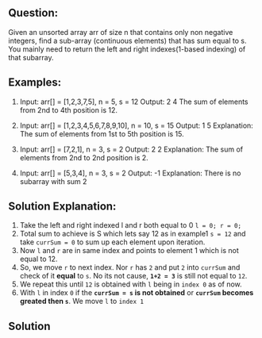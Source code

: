 ## Question:
  
  Given an unsorted array arr of size n that contains only non negative integers, find a sub-array (continuous elements) that has sum equal to s. You mainly need to return the left and right indexes(1-based indexing) of that subarray.

## Examples:

  1. Input: arr[] = [1,2,3,7,5], n = 5, s = 12
  Output: 2 4
  The sum of elements from 2nd to 4th position is 12.

  2. Input: arr[] = [1,2,3,4,5,6,7,8,9,10], n = 10, s = 15
  Output: 1 5
  Explanation: The sum of elements from 1st to 5th position is 15.

  3. Input: arr[] = [7,2,1], n = 3, s = 2
  Output: 2 2
  Explanation: The sum of elements from 2nd to 2nd position is 2.

  4. Input: arr[] = [5,3,4], n = 3, s = 2 
  Output: -1
  Explanation: There is no subarray with sum 2


## Solution Explanation:
  1. Take the left and right indexed l and r both equal to 0  `l = 0; r = 0;`
  2. Total sum to achieve is S which lets say 12 as in example1  `s = 12` and take `currSum = 0` to sum up each element upon iteration.
  3. Now `l` and `r` are in same index and points to element 1 which is not equal to 12.
  4. So, we move `r` to next index. Nor `r` has `2` and put `2` into `currSum` and check of it **equal** to `s`. No its not 
  cause, **`1+2 = 3`** is still not equal to `12`.
  5. We repeat this until `12` is obtained with `l` being in `index 0` as of now.
  6. With `l` in index `0` if the **`currSum = s` is not obtained** or **`currSum` becomes greated then `s`**. We move `l` to `index 1`

## Solution

```



